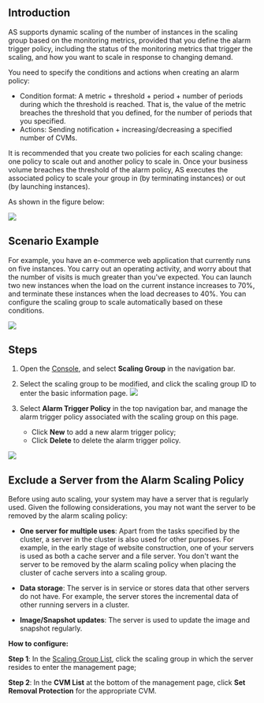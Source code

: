 ## Introduction

AS supports dynamic scaling of the number of instances in the scaling group based on the monitoring metrics, provided that you define the alarm trigger policy, including the status of the monitoring metrics that trigger the scaling, and how you want to scale in response to changing demand.

You need to specify the conditions and actions when creating an alarm policy:
- Condition format: A metric + threshold + period + number of periods during which the threshold is reached. That is, the value of the metric breaches the threshold that you defined, for the number of periods that you specified.
- Actions: Sending notification + increasing/decreasing a specified number of CVMs.

It is recommended that you create two policies for each scaling change: one policy to scale out and another policy to scale in. Once your business volume breaches the threshold of the alarm policy, AS executes the associated policy to scale your group in (by terminating instances) or out (by launching instances).

As shown in the figure below:

![](https://mc.qcloudimg.com/static/img/cca3aaed563b1a5b97e32fa22eebdfa6/4.jpg)


## Scenario Example

For example, you have an e-commerce web application that currently runs on five instances. You carry out an operating activity, and worry about that the number of visits is much greater than you've expected. You can launch two new instances when the load on the current instance increases to 70%, and terminate these instances when the load decreases to 40%. You can configure the scaling group to scale automatically based on these conditions.



![](https://mc.qcloudimg.com/static/img/d3320376422b51e1241591e432e2f3c5/7.jpg)

## Steps

1. Open the [Console](https://console.qcloud.com/autoscaling/config), and select **Scaling Group** in the navigation bar.

2. Select the scaling group to be modified, and click the scaling group ID to enter the basic information page.
![](//mccdn.qcloud.com/static/img/bae3ec563534769d6c38143b60299d74/image.png)

3. Select **Alarm Trigger Policy** in the top navigation bar, and manage the alarm trigger policy associated with the scaling group on this page.
	- Click **New** to add a new alarm trigger policy;
	- Click **Delete** to delete the alarm trigger policy.

![](//mccdn.qcloud.com/static/img/7b4b02c3f0aa3fe5921029b6471d3ada/image.png)


## Exclude a Server from the Alarm Scaling Policy
Before using auto scaling, your system may have a server that is regularly used. Given the following considerations, you may not want the server to be removed by the alarm scaling policy:

- **One server for multiple uses**: Apart from the tasks specified by the cluster, a server in the cluster is also used for other purposes. For example, in the early stage of website construction, one of your servers is used as both a cache server and a file server. You don't want the server to be removed by the alarm scaling policy when placing the cluster of cache servers into a scaling group.

- **Data storage**: The server is in service or stores data that other servers do not have. For example, the server stores the incremental data of other running servers in a cluster.

- **Image/Snapshot updates**: The server is used to update the image and snapshot regularly.


**How to configure:**


**Step 1**: In the [Scaling Group List](https://console.qcloud.com/autoscaling), click the scaling group in which the server resides to enter the management page;

**Step 2**: In the **CVM List** at the bottom of the management page, click **Set Removal Protection** for the appropriate CVM.

